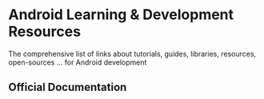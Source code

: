 Android Learning & Development Resources
===================
The comprehensive list of links about tutorials, guides, libraries, resources, open-sources ... for Android development

## Official Documentation